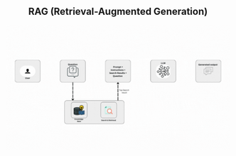 <h2 align="center">RAG (Retrieval-Augmented Generation) </h2>
<p align="center"></p>
<img align="center" src="image.gif" alt="Image" width="800"/>
